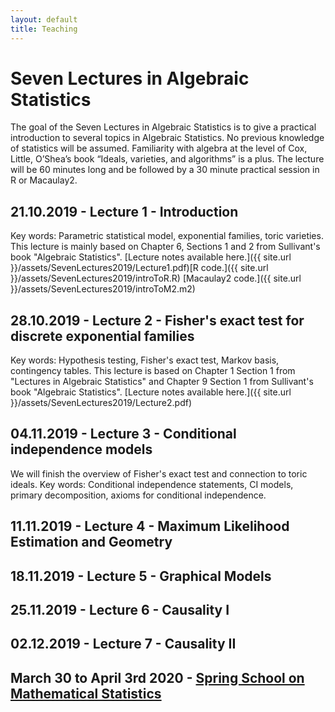 ```yaml
---
layout: default
title: Teaching
---
```

# Seven Lectures in Algebraic Statistics

The goal of the Seven Lectures in Algebraic Statistics is to give a practical introduction to several topics in Algebraic Statistics. No previous knowledge of statistics will be assumed. Familiarity with algebra at the level of Cox, Little, O’Shea’s book “Ideals, varieties, and algorithms” is a plus. The lecture will be 60 minutes long and be followed by a 30 minute practical session in R or Macaulay2.

## 21.10.2019 - Lecture 1  - Introduction
Key words: Parametric statistical model, exponential families, toric varieties. This lecture is mainly based on Chapter 6, Sections 1 and 2 from Sullivant's book "Algebraic Statistics". [Lecture notes available here.]({{ site.url }}/assets/SevenLectures2019/Lecture1.pdf)[R code.]({{ site.url }}/assets/SevenLectures2019/introToR.R) [Macaulay2 code.]({{ site.url }}/assets/SevenLectures2019/introToM2.m2)

<!---Introduction to basic topics in probability and statistics. Examples of parametric statistical models
and connections to toric varieties.--->

## 28.10.2019 - Lecture 2  - Fisher's exact test for discrete exponential families
Key words: Hypothesis testing, Fisher's exact test, Markov basis, contingency tables. This lecture is based on Chapter 1 Section 1
from "Lectures in Algebraic Statistics" and Chapter 9 Section 1 from Sullivant's book "Algebraic Statistics".
[Lecture notes available here.]({{ site.url }}/assets/SevenLectures2019/Lecture2.pdf)
<!---We discuss how to perform Fisher's exact test and the Metropolis-Hastings algorithms for sampling
for discrete exponential families. --->

## 04.11.2019 - Lecture 3 - Conditional independence models
We will finish the overview of Fisher's exact test and connection to toric ideals.
Key words: Conditional independence statements, CI models, primary decomposition, axioms for conditional independence.
<!--- Definition of conditional independence models and connections to primary decomposition. --->

## 11.11.2019 - Lecture 4 - Maximum Likelihood Estimation and Geometry
<!---Study maximum likelihood estimation with an algebraic geometric approach. --->

## 18.11.2019 - Lecture 5 - Graphical Models
<!--- TBA --->

## 25.11.2019 - Lecture 6 - Causality I


## 02.12.2019 - Lecture 7 - Causality II

## March 30 to April 3rd  2020 - [Spring School on Mathematical Statistics](https://www.mis.mpg.de/calendar/conferences/2020/ssms2020.html)




